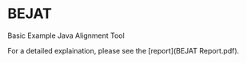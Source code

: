 # BEJAT
Basic Example Java Alignment Tool

For a detailed explaination, please see the [report](BEJAT Report.pdf).
